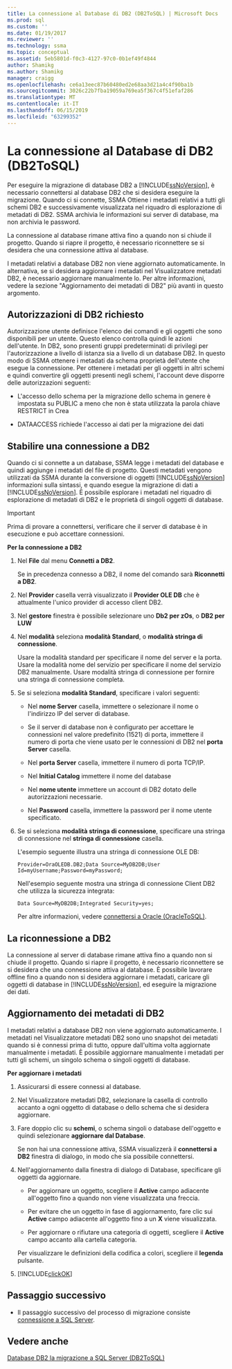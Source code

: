 ```yaml
---
title: La connessione al Database di DB2 (DB2ToSQL) | Microsoft Docs
ms.prod: sql
ms.custom: ''
ms.date: 01/19/2017
ms.reviewer: ''
ms.technology: ssma
ms.topic: conceptual
ms.assetid: 5eb5801d-f0c3-4127-97c0-0b1ef49f4844
author: Shamikg
ms.author: Shamikg
manager: craigg
ms.openlocfilehash: ce6a13eec87b60480ed2e68aa3d21a4c4f90ba1b
ms.sourcegitcommit: 3026c22b7fba19059a769ea5f367c4f51efaf286
ms.translationtype: MT
ms.contentlocale: it-IT
ms.lasthandoff: 06/15/2019
ms.locfileid: "63299352"
---
```

# <a name="connecting-to-db2-database-db2tosql"></a>La connessione al Database di DB2 (DB2ToSQL)
Per eseguire la migrazione di database DB2 a [!INCLUDE[ssNoVersion](../../includes/ssnoversion-md.md)], è necessario connettersi al database DB2 che si desidera eseguire la migrazione. Quando ci si connette, SSMA Ottiene i metadati relativi a tutti gli schemi DB2 e successivamente visualizzata nel riquadro di esplorazione di metadati di DB2. SSMA archivia le informazioni sui server di database, ma non archivia le password.  
  
La connessione al database rimane attiva fino a quando non si chiude il progetto. Quando si riapre il progetto, è necessario riconnettere se si desidera che una connessione attiva al database.  
  
I metadati relativi a database DB2 non viene aggiornato automaticamente. In alternativa, se si desidera aggiornare i metadati nel Visualizzatore metadati DB2, è necessario aggiornare manualmente lo. Per altre informazioni, vedere la sezione "Aggiornamento dei metadati di DB2" più avanti in questo argomento.  
  
## <a name="required-db2-permissions"></a>Autorizzazioni di DB2 richiesto  
Autorizzazione utente definisce l'elenco dei comandi e gli oggetti che sono disponibili per un utente. Questo elenco controlla quindi le azioni dell'utente. In DB2, sono presenti gruppi predeterminati di privilegi per l'autorizzazione a livello di istanza sia a livello di un database DB2. In questo modo di SSMA ottenere i metadati da schema proprietà dell'utente che esegue la connessione. Per ottenere i metadati per gli oggetti in altri schemi e quindi convertire gli oggetti presenti negli schemi, l'account deve disporre delle autorizzazioni seguenti:  
  
-   L'accesso dello schema per la migrazione dello schema in genere è impostata su PUBLIC a meno che non è stata utilizzata la parola chiave RESTRICT in Crea  
  
-   DATAACCESS richiede l'accesso ai dati per la migrazione dei dati  
  
## <a name="establishing-a-connection-to-db2"></a>Stabilire una connessione a DB2  
Quando ci si connette a un database, SSMA legge i metadati del database e quindi aggiunge i metadati del file di progetto. Questi metadati vengono utilizzati da SSMA durante la conversione di oggetti [!INCLUDE[ssNoVersion](../../includes/ssnoversion-md.md)] informazioni sulla sintassi, e quando esegue la migrazione di dati a [!INCLUDE[ssNoVersion](../../includes/ssnoversion-md.md)]. È possibile esplorare i metadati nel riquadro di esplorazione di metadati di DB2 e le proprietà di singoli oggetti di database.  
  
> [!IMPORTANT]  
> Prima di provare a connettersi, verificare che il server di database è in esecuzione e può accettare connessioni.  
  
**Per la connessione a DB2**  
  
1.  Nel **File** dal menu **Connetti a DB2**.  
  
    Se in precedenza connesso a DB2, il nome del comando sarà **Riconnetti a DB2**.  
  
2.  Nel **Provider** casella verrà visualizzato il **Provider OLE DB** che è attualmente l'unico provider di accesso client DB2.  
  
3.  Nel **gestore** finestra è possibile selezionare uno **Db2 per zOs**, o **DB2 per LUW**  
  
4.  Nel **modalità** seleziona **modalità Standard**, o **modalità stringa di connessione**.  
  
    Usare la modalità standard per specificare il nome del server e la porta. Usare la modalità nome del servizio per specificare il nome del servizio DB2 manualmente. Usare modalità stringa di connessione per fornire una stringa di connessione completa.  
  
5.  Se si seleziona **modalità Standard**, specificare i valori seguenti:  
  
    -   Nel **nome Server** casella, immettere o selezionare il nome o l'indirizzo IP del server di database.  
  
    -   Se il server di database non è configurato per accettare le connessioni nel valore predefinito (1521) di porta, immettere il numero di porta che viene usato per le connessioni di DB2 nel **porta Server** casella.  
  
    -   Nel **porta Server** casella, immettere il numero di porta TCP/IP.  
  
    -   Nel **Initial Catalog** immettere il nome del database  
  
    -   Nel **nome utente** immettere un account di DB2 dotato delle autorizzazioni necessarie.  
  
    -   Nel **Password** casella, immettere la password per il nome utente specificato.  
  
6.  Se si seleziona **modalità stringa di connessione**, specificare una stringa di connessione nel **stringa di connessione** casella.  
  
    L'esempio seguente illustra una stringa di connessione OLE DB:  
  
    `Provider=OraOLEDB.DB2;Data Source=MyDB2DB;User Id=myUsername;Password=myPassword;`  
  
    Nell'esempio seguente mostra una stringa di connessione Client DB2 che utilizza la sicurezza integrata:  
  
    `Data Source=MyDB2DB;Integrated Security=yes;`  
  
    Per altre informazioni, vedere [connettersi a Oracle &#40;OracleToSQL&#41;](../../ssma/oracle/connect-to-oracle-oracletosql.md).  
  
## <a name="reconnecting-to-db2"></a>La riconnessione a DB2  
La connessione al server di database rimane attiva fino a quando non si chiude il progetto. Quando si riapre il progetto, è necessario riconnettere se si desidera che una connessione attiva al database. È possibile lavorare offline fino a quando non si desidera aggiornare i metadati, caricare gli oggetti di database in [!INCLUDE[ssNoVersion](../../includes/ssnoversion-md.md)], ed eseguire la migrazione dei dati.  
  
## <a name="refreshing-db2-metadata"></a>Aggiornamento dei metadati di DB2  
I metadati relativi a database DB2 non viene aggiornato automaticamente. I metadati nel Visualizzatore metadati DB2 sono uno snapshot dei metadati quando si è connessi prima di tutto, oppure dall'ultima volta aggiornate manualmente i metadati. È possibile aggiornare manualmente i metadati per tutti gli schemi, un singolo schema o singoli oggetti di database.  
  
**Per aggiornare i metadati**  
  
1.  Assicurarsi di essere connessi al database.  
  
2.  Nel Visualizzatore metadati DB2, selezionare la casella di controllo accanto a ogni oggetto di database o dello schema che si desidera aggiornare.  
  
3.  Fare doppio clic su **schemi**, o schema singoli o database dell'oggetto e quindi selezionare **aggiornare dal Database**.  
  
    Se non hai una connessione attiva, SSMA visualizzerà il **connettersi a DB2** finestra di dialogo, in modo che sia possibile connettersi.  
  
4.  Nell'aggiornamento dalla finestra di dialogo di Database, specificare gli oggetti da aggiornare.  
  
    -   Per aggiornare un oggetto, scegliere il **Active** campo adiacente all'oggetto fino a quando non viene visualizzata una freccia.  
  
    -   Per evitare che un oggetto in fase di aggiornamento, fare clic sui **Active** campo adiacente all'oggetto fino a un **X** viene visualizzata.  
  
    -   Per aggiornare o rifiutare una categoria di oggetti, scegliere il **Active** campo accanto alla cartella categoria.  
  
    Per visualizzare le definizioni della codifica a colori, scegliere il **legenda** pulsante.  
  
5.  [!INCLUDE[clickOK](../../includes/clickok-md.md)]  
  
## <a name="next-step"></a>Passaggio successivo  
  
-   Il passaggio successivo del processo di migrazione consiste [connessione a SQL Server](https://msdn.microsoft.com/b59803cb-3cc6-41cc-8553-faf90851410e).  
  
## <a name="see-also"></a>Vedere anche  
[Database DB2 la migrazione a SQL Server &#40;DB2ToSQL&#41;](../../ssma/db2/migrating-db2-databases-to-sql-server-db2tosql.md)  
  
